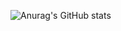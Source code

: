 ![Anurag's GitHub stats](https://github-readme-stats.vercel.app/api?username=hy3in&show_icons=true&theme=graywhite)
